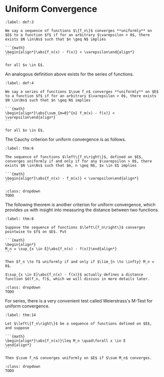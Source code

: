 # Uniform Convergence

````{prf:definition}
:label: def:3

We say a sequence of functions $\{f_n\}$ converges **uniformly** on $E$ to a function $f$ if for an arbitrary $\varepsilon > 0$, there exists $N \in\Ns$ such that $n \geq N$ implies 

```{math}
\begin{align*}\abs{f_n(x) - f(x)} < \varepsilon\end{align*}
```

for all $x \in E$.

````


An analogous definition above exists for the series of functions.


````{prf:definition}
:label: def:4

We say a series of functions $\sum f_n$ converges **uniformly** on $E$ to a function $f$ if for an arbitrary $\varepsilon > 0$, there exists $N \in\Ns$ such that $n \geq N$ implies 

```{math}
\begin{align*}\abs{\sum_{m=0}^{n} f_m(x) - f(x)} < \varepsilon\end{align*}
```

for all $x \in E$.

````


The Cauchy criterion for uniform convergence is as follows.


````{prf:theorem} Cauchy Criterion
:label: thm:6

The sequence of functions $\left\{f_n\right\}$, defined on $E$, converges uniformly if and only if for any $\varepsilon > 0$, there exists $N \in\Ns$ such that $m, n \geq N$, $x \in E$ implies 

```{math}
\begin{align*}\abs{f_n(x) - f_m(x)} < \varepsilon\end{align*}
```

````

````{prf:proof}
:class: dropdown
TODO
````


The following theorem is another criterion for uniform convergence, which provides us with insight into measuring the distance between two functions.


````{prf:theorem}
:label: thm:8

Suppose the sequence of functions $\left\{f_n\right\}$ converges pointwise to $f$ on $E$. Put 

```{math}
\begin{align*}
M_n = \sup_{x \in E}\abs{f_n(x) - f(x)}\end{align*}
```

Then $f_n \to f$ uniformly if and only if $\lim_{n \to \infty} M_n = 0$.

````

````{prf:remark}
$\sup_{x \in E}\abs{f_n(x) - f(x)}$ actually defines a distance function $d(f_n, f)$, which we will discuss in more details later.

````

````{prf:proof}
:class: dropdown
TODO
````


For series, there is a very convenient test called Weierstrass's M-Test for uniform convergence.


````{prf:theorem} Weierstrass's M-Test
:label: thm:14

Let $\left\{f_n\right\}$ be a sequence of functions defined on $E$, and suppose 

```{math}
\begin{align*}\abs{f_n(x)}\leq M_n \quad\forall x \in E
\end{align*}
```

Then $\sum f_n$ converges uniformly on $E$ if $\sum M_n$ converges.

````

````{prf:proof}
:class: dropdown
TODO
````
